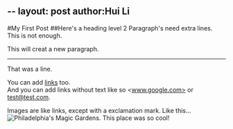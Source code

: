 --
layout: post
author:Hui Li
--
#My First Post
##Here's a heading level 2
Paragraph's need extra lines.
This is not enough.

This will creat a new paragraph.

***
That was a line.

You can add [links](www.google.com) too.  
And you can add links without text like so <www.google.com> or <test@test.com>.

Images are like links, except with a exclamation mark. Like this...
![Philadelphia's Magic Gardens. This place was so cool!](/assets/images/philly-magic-gardens.jpg)
